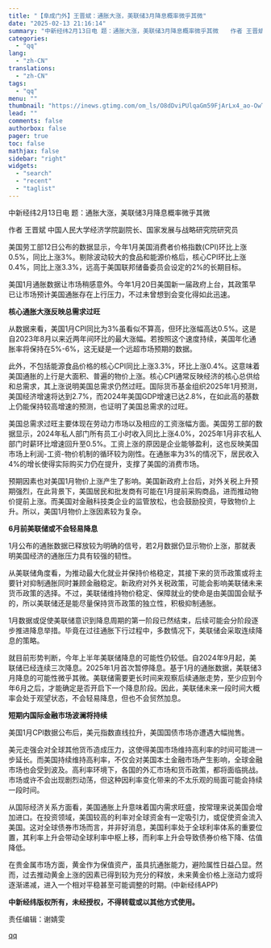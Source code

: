 ```yaml
---
title: "【阜成门外】王晋斌：通胀大涨，美联储3月降息概率微乎其微"
date: "2025-02-13 21:16:14"
summary: "中新经纬2月13日电 题：通胀大涨，美联储3月降息概率微乎其微　　作者 王晋斌 中国人民大学经济..."
categories:
  - "qq"
lang:
  - "zh-CN"
translations:
  - "zh-CN"
tags:
  - "qq"
menu: ""
thumbnail: "https://inews.gtimg.com/om_ls/O8dDviPUlqaGm59FjArLx4_ao-OwTRMp2QV-wv6uJwnSgAA_640360/0"
lead: ""
comments: false
authorbox: false
pager: true
toc: false
mathjax: false
sidebar: "right"
widgets:
  - "search"
  - "recent"
  - "taglist"
---
```


中新经纬2月13日电 题：通胀大涨，美联储3月降息概率微乎其微

作者 王晋斌 中国人民大学经济学院副院长、国家发展与战略研究院研究员

美国劳工部12日公布的数据显示，今年1月美国消费者价格指数(CPI)环比上涨0.5%，同比上涨3%。剔除波动较大的食品和能源价格后，核心CPI环比上涨0.4%，同比上涨3.3%，远高于美国联邦储备委员会设定的2%的长期目标。

美国1月通胀数据让市场稍感意外。今年1月20日美国新一届政府上台，其政策早已让市场预计美国通胀存在上行压力，不过未曾想到会变化得如此迅速。

**核心通胀大涨反映总需求过旺**

从数据来看，美国1月CPI同比为3%虽看似不算高，但环比涨幅高达0.5%。这是自2023年8月以来近两年间环比的最大涨幅。若按照这个速度持续，美国年化通胀率将保持在5%-6%，这无疑是一个远超市场预期的数据。

此外，不包括能源食品价格的核心CPI同比上涨3.3%，环比上涨0.4%。这意味着美国通胀的上行是大面积、普遍的物价上涨。核心CPI通常反映经济的核心总供给和总需求，其上涨说明美国总需求仍然过旺。国际货币基金组织2025年1月预测，美国经济增速将达到2.7%，而2024年美国GDP增速已达2.8%，在如此高的基数上仍能保持较高增速的预测，也证明了美国总需求的过旺。

美国总需求过旺主要体现在劳动力市场以及相应的工资涨幅方面。美国劳工部的数据显示，2024年私人部门所有员工小时收入同比上涨4.0%，2025年1月非农私人部门时薪环比增速回升至0.5%。工资上涨的原因是企业能够盈利，这也反映美国市场上利润-工资-物价机制的循环较为刚性。在通胀率为3%的情况下，居民收入4%的增长使得实际购买力仍在提升，支撑了美国的消费市场。

预期因素也对美国1月物价上涨产生了影响。美国新政府上台后，对外关税上升预期强烈，在此背景下，美国居民和批发商有可能在1月提前采购商品，进而推动物价提前上涨。而美国对金融科技类企业的监管放松，也会鼓励投资，导致物价上升。所以，美国1月物价上涨因素较为复杂。

**6月前美联储或不会轻易降息**

1月公布的通胀数据已释放较为明确的信号，若2月数据仍显示物价上涨，那就表明美国经济的通胀压力具有较强的韧性。

从美联储角度看，为推动最大化就业并保持价格稳定，其接下来的货币政策或将主要针对抑制通胀同时兼顾金融稳定。新政府对外关税政策，可能会影响美联储未来货币政策的选择。不过，美联储维持物价稳定、保障就业的使命是由美国国会赋予的，所以美联储还是能尽量保持货币政策的独立性，积极抑制通胀。

1月数据或促使美联储意识到降息周期的第一阶段已然结束，后续可能会分阶段逐步推进降息举措。毕竟在过往通胀下行过程中，多数情况下，美联储会采取连续降息的策略。

就目前形势判断，今年上半年美联储降息的可能性仍较低。自2024年9月起，美联储已经连续三次降息。2025年1月首次暂停降息。基于1月的通胀数据，美联储3月降息的可能性微乎其微。美联储需要更长时间来观察后续通胀走势，至少应到今年6月之后，才能确定是否开启下一个降息阶段。因此，美联储未来一段时间大概率会处于观望状态，不会轻易降息，但也不会贸然加息。

**短期内国际金融市场波澜将持续**

美国1月CPI数据公布后，美元指数直线拉升，美国国债市场亦遭遇大幅抛售。

美元走强会对全球其他货币造成压力，这使得美国市场维持高利率的时间可能进一步延长。而美国持续维持高利率，不仅会对美国本土金融市场产生影响，全球金融市场也会受到波及。高利率环境下，各国的外汇市场和货币政策，都将面临挑战。市场或许不会出现剧烈动荡，但这种因利率变化带来的不太乐观的局面可能会持续一段时间。

从国际经济关系方面看，美国通胀上升意味着国内需求旺盛，按常理来说美国会增加进口。在投资领域，美国较高的利率对全球资金有一定吸引力，或促使资金流入美国。这对全球债券市场而言，并非好消息，美国利率处于全球利率体系的重要位置，其利率上升会带动全球利率中枢上移，而利率上升会导致债券价格下降、估值降低。

在贵金属市场方面，黄金作为保值资产，虽具抗通胀能力，避险属性日益凸显。然而，过去推动黄金上涨的因素已得到较为充分的释放，未来黄金价格上涨动力或将逐渐递减，进入一个相对平稳甚至可能调整的时期。(中新经纬APP)

**中新经纬版权所有，未经授权，不得转载或以其他方式使用。**

责任编辑：谢婧雯

[qq](https://new.qq.com/rain/a/20250213A08OK600)
